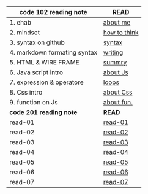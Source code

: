| code 102 reading note        | READ                                                                  |
| ---------------------------- | --------------------------------------------------------------------- |
| 1. ehab                      | [about me](https://eng-ehabsaleh.github.io/reading-note/intro)        |
| 2. mindset                   | [how to think](https://eng-ehabsaleh.github.io/reading-note/mindset)  |
| 3. syntax on github          | [syntax](https://eng-ehabsaleh.github.io/reading-note/github)         |
| 4. markdown formating syntax | [writing](https://eng-ehabsaleh.github.io/reading-note/markdown)      |
| 5. HTML & WIRE FRAME         | [summry](https://eng-ehabsaleh.github.io/reading-note/sum)            |
| 6. Java script intro         | [about Js](https://eng-ehabsaleh.github.io/reading-note/Javascript)   |
| 7. expression & operatore    | [loops](https://eng-ehabsaleh.github.io/reading-note/loops)           |
| 8. Css intro                 | [about Css](https://eng-ehabsaleh.github.io/reading-note/css)         |
| 9. function on Js            | [about fun.](https://eng-ehabsaleh.github.io/reading-note/jsfunction) |
| **code 201 reading note**    | **READ**                                                              |
| read-01                      | [read-01](https://eng-ehabsaleh.github.io/reading-note/class-01)      |
| read-02                      | [read-02](https://eng-ehabsaleh.github.io/reading-note/class-02)      |
| read-03                      | [read-03](https://eng-ehabsaleh.github.io/reading-note/class-03)      |
| read-04                      | [read-04](https://eng-ehabsaleh.github.io/reading-note/class-04)      |
| read-05                      | [read-05](https://eng-ehabsaleh.github.io/reading-note/class-05)      |
| read-06                      | [read-06](https://eng-ehabsaleh.github.io/reading-note/class-06)      |
| read-07                      | [read-07](https://eng-ehabsaleh.github.io/reading-note/class-07)      |
